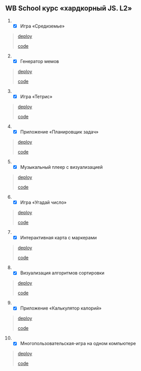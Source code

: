 ## WB School курс «хардкорный JS. L2»

1. - [x] Игра «Средиземье»

> [deploy](https://l2-nine.vercel.app/)
>
> [code](https://github.com/Shiroyam/L2/tree/master/1)


2. - [x] Генератор мемов
> [deploy](https://l2-up89.vercel.app/)
>
> [code](https://github.com/Shiroyam/L2/tree/master/2)

3. - [x] Игра «Тетрис»

> [deploy](https://l2-m1kl.vercel.app/)
>
> [code](https://github.com/Shiroyam/L2/tree/master/3)

4. - [x] Приложение «Планировщик задач»

> [deploy](https://client4-neon.vercel.app/)
>
> [code](https://github.com/Shiroyam/L2/tree/master/4)


5. - [x] Музыкальный плеер с визуализацией
>
> [deploy](https://l2-l3yz.vercel.app/)
>
> [code](https://github.com/Shiroyam/L2/tree/master/5)

6. - [x] Игра «Угадай число»

> [deploy](https://5-rosy.vercel.app/)
>
> [code](https://github.com/Shiroyam/L2/tree/master/6)

7. - [x] Интерактивная карта с маркерами

> [deploy](https://5-m6gt.vercel.app/)
>
> [code](https://github.com/Shiroyam/L2/tree/master/7)

8. - [x] Визуализация алгоритмов сортировки

> [deploy](https://5-es5b.vercel.app/)
>
> [code](https://github.com/Shiroyam/L2/tree/master/8)

9. - [x] Приложение «Калькулятор калорий»

> [deploy](https://6-kappa-three.vercel.app/)
>
> [code](https://github.com/Shiroyam/L2/tree/master/9)

10. - [x] Многопользовательская-игра на одном компьютере

> [deploy](https://6-gf24.vercel.app/)
>
> [code](https://github.com/Shiroyam/L2/tree/master/10)
